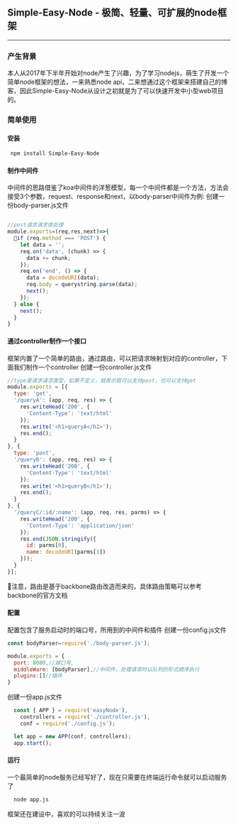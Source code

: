 
## Simple-Easy-Node - 极简、轻量、可扩展的node框架
-----------------------------------------
  
### 产生背景
本人从2017年下半年开始对node产生了兴趣，为了学习nodejs，萌生了开发一个简单node框架的想法，一来熟悉node api，二来想通过这个框架来搭建自己的博客，因此Simple-Easy-Node从设计之初就是为了可以快速开发中小型web项目的。

### 简单使用

#### 安装
```bash
 npm install Simple-Easy-Node
```

#### 制作中间件
中间件的思路借鉴了koa中间件的洋葱模型，每一个中间件都是一个方法，方法会接受3个参数，request、response和next，以body-parser中间件为例:
创建一份body-parser.js文件
```javascript

//post请求请求体处理
module.exports=(req,res,next)=>{
  if (req.method === 'POST') {
    let data = '';
    req.on('data', (chunk) => {
      data += chunk;
    });
    req.on('end', () => {
      data = decodeURI(data);
      req.body = querystring.parse(data);
      next();
    });
  } else {
    next();
  }
}
```

#### 通过controller制作一个接口
框架内置了一个简单的路由，通过路由，可以把请求映射到对应的controller，下面我们制作一个controller
创建一份controller.js文件
```javascript
//type是请求请求类型，如果不定义，就表示既可以支持post，也可以支持get
module.exports = [{
  type: 'get',
  '/queryA': (app, req, res) => {
    res.writeHead('200', {
      'Content-Type': 'text/html'
    });
    res.write('<h1>queryA</h1>');
    res.end();
  }
}, {
  type: 'post',
  '/queryB': (app, req, res) => {
    res.writeHead('200', {
      'Content-Type': 'text/html'
    });
    res.write('<h1>queryB</h1>');
    res.end();
  }
}, {
  '/queryC/:id/:name': (app, req, res, parms) => {
    res.writeHead('200', {
      'Content-Type': 'application/json'
    });
    res.end(JSON.stringify({
      id: parms[0],
      name: decodeURI(parms[1])
    }));
  }
}];
```
注意，路由是基于backbone路由改造而来的，具体路由策略可以参考backbone的官方文档

#### 配置
配置包含了服务启动时的端口号，所用到的中间件和插件
创建一份config.js文件
```javascript
const bodyParser=require('./body-parser.js');

module.exports = {
  port: 8080,//端口号,
  middleWare: [bodyParser],//中间件，处理请求时以队列的形式顺序执行
  plugins:[]//插件
}
```

创建一份app.js文件
``` javascript
  const { APP } = require('easyNode'),
    controllers = require('./controller.js'),
    conf = require('./config.js');

  let app = new APP(conf, controllers);
  app.start();
```

#### 运行
一个最简单的node服务已经写好了，现在只需要在终端运行命令就可以启动服务了
```bash
  node app.js
```
框架还在建设中，喜欢的可以持续关注一波
